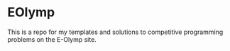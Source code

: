 # EOlymp
This is a repo for my templates and solutions to competitive programming problems on the E-Olymp site.
